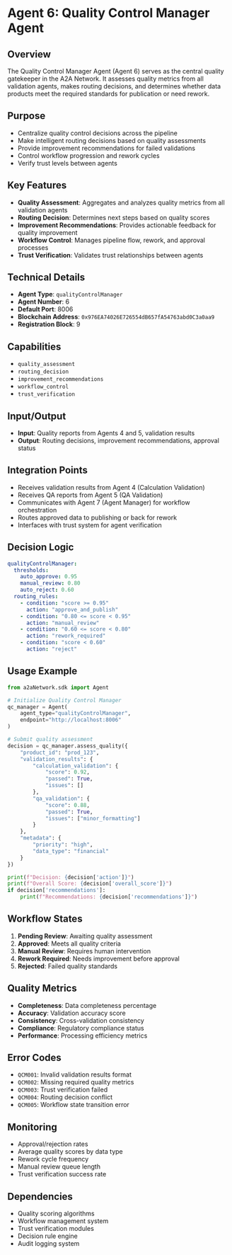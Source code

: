 # Agent 6: Quality Control Manager Agent

## Overview
The Quality Control Manager Agent (Agent 6) serves as the central quality gatekeeper in the A2A Network. It assesses quality metrics from all validation agents, makes routing decisions, and determines whether data products meet the required standards for publication or need rework.

## Purpose
- Centralize quality control decisions across the pipeline
- Make intelligent routing decisions based on quality assessments
- Provide improvement recommendations for failed validations
- Control workflow progression and rework cycles
- Verify trust levels between agents

## Key Features
- **Quality Assessment**: Aggregates and analyzes quality metrics from all validation agents
- **Routing Decision**: Determines next steps based on quality scores
- **Improvement Recommendations**: Provides actionable feedback for quality improvement
- **Workflow Control**: Manages pipeline flow, rework, and approval processes
- **Trust Verification**: Validates trust relationships between agents

## Technical Details
- **Agent Type**: `qualityControlManager`
- **Agent Number**: 6
- **Default Port**: 8006
- **Blockchain Address**: `0x976EA74026E726554dB657fA54763abd0C3a0aa9`
- **Registration Block**: 9

## Capabilities
- `quality_assessment`
- `routing_decision`
- `improvement_recommendations`
- `workflow_control`
- `trust_verification`

## Input/Output
- **Input**: Quality reports from Agents 4 and 5, validation results
- **Output**: Routing decisions, improvement recommendations, approval status

## Integration Points
- Receives validation results from Agent 4 (Calculation Validation)
- Receives QA reports from Agent 5 (QA Validation)
- Communicates with Agent 7 (Agent Manager) for workflow orchestration
- Routes approved data to publishing or back for rework
- Interfaces with trust system for agent verification

## Decision Logic
```yaml
qualityControlManager:
  thresholds:
    auto_approve: 0.95
    manual_review: 0.80
    auto_reject: 0.60
  routing_rules:
    - condition: "score >= 0.95"
      action: "approve_and_publish"
    - condition: "0.80 <= score < 0.95"
      action: "manual_review"
    - condition: "0.60 <= score < 0.80"
      action: "rework_required"
    - condition: "score < 0.60"
      action: "reject"
```

## Usage Example
```python
from a2aNetwork.sdk import Agent

# Initialize Quality Control Manager
qc_manager = Agent(
    agent_type="qualityControlManager",
    endpoint="http://localhost:8006"
)

# Submit quality assessment
decision = qc_manager.assess_quality({
    "product_id": "prod_123",
    "validation_results": {
        "calculation_validation": {
            "score": 0.92,
            "passed": True,
            "issues": []
        },
        "qa_validation": {
            "score": 0.88,
            "passed": True,
            "issues": ["minor_formatting"]
        }
    },
    "metadata": {
        "priority": "high",
        "data_type": "financial"
    }
})

print(f"Decision: {decision['action']}")
print(f"Overall Score: {decision['overall_score']}")
if decision['recommendations']:
    print(f"Recommendations: {decision['recommendations']}")
```

## Workflow States
1. **Pending Review**: Awaiting quality assessment
2. **Approved**: Meets all quality criteria
3. **Manual Review**: Requires human intervention
4. **Rework Required**: Needs improvement before approval
5. **Rejected**: Failed quality standards

## Quality Metrics
- **Completeness**: Data completeness percentage
- **Accuracy**: Validation accuracy score
- **Consistency**: Cross-validation consistency
- **Compliance**: Regulatory compliance status
- **Performance**: Processing efficiency metrics

## Error Codes
- `QCM001`: Invalid validation results format
- `QCM002`: Missing required quality metrics
- `QCM003`: Trust verification failed
- `QCM004`: Routing decision conflict
- `QCM005`: Workflow state transition error

## Monitoring
- Approval/rejection rates
- Average quality scores by data type
- Rework cycle frequency
- Manual review queue length
- Trust verification success rate

## Dependencies
- Quality scoring algorithms
- Workflow management system
- Trust verification modules
- Decision rule engine
- Audit logging system